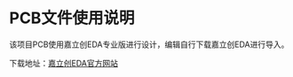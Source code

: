 # PCB文件使用说明

该项目PCB使用嘉立创EDA专业版进行设计，编辑自行下载嘉立创EDA进行导入。

下载地址：[嘉立创EDA官方网站](https://lceda.cn/page/download?src=index)
